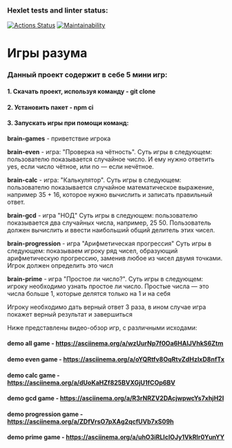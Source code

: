 ### Hexlet tests and linter status:
[![Actions Status](https://github.com/Happer56/frontend-project-44/actions/workflows/hexlet-check.yml/badge.svg)](https://github.com/Happer56/frontend-project-44/actions)
[![Maintainability](https://api.codeclimate.com/v1/badges/84e7e5cde54c6011121c/maintainability)](https://codeclimate.com/github/Happer56/frontend-project-44/maintainability)


# Игры разума

### Данный проект содержит в себе 5 мини игр:

#### 1. Скачать проект, используя команду - **git clone**
#### 2. Установить пакет - **npm ci**
#### 3. Запускать игры при помощи команд:
   
   **brain-games** - приветствие игрока

   **brain-even** - игра: "Проверка на чётность". 
                    Суть игры в следующем: пользователю показывается случайное число. И ему нужно ответить yes, если число чётное, или no — если нечётное.  

   **brain-calc** - игра: "Калькулятор".
        Суть игры в следующем: пользователю показывается случайное математическое выражение, например 35 + 16, которое нужно вычислить и записать правильный ответ.

   **brain-gcd** - игра "НОД"
        Суть игры в следующем: пользователю показывается два случайных числа, например, 25 50. Пользователь должен вычислить и ввести наибольший общий делитель этих чисел.

   **brain-progression** - игра "Арифметическая прогрессия"
        Суть игры в следующем: показываем игроку ряд чисел, образующий арифметическую прогрессию, заменив любое из чисел двумя точками. Игрок должен определить это числ

   **brain-prime** - игра "Простое ли число?".
        Суть игры в следующем: игроку необходимо узнать простое ли число. Простые числа — это числа больше 1, которые делятся только на 1 и на себя

Игроку необходимо дать верный ответ 3 раза, в ином случае игра покажет верный результат и завершиться

Ниже представлены видео-обзор игр, с различными исходами:

#### demo all game - https://asciinema.org/a/wzUurNp7f0Oa6HAlJVhkS6Ztm

#### demo even game - https://asciinema.org/a/oYQRtfv8OqRtvZdHzIxD8nfTx

#### demo calc game - https://asciinema.org/a/dUoKaHZf825BVXGjU1fCOp6BV

#### demo gcd game - https://asciinema.org/a/R3rNRZV2DAcjwpwcYs7xhjH2I

#### demo progression game - https://asciinema.org/a/ZDfVrsO7pXAg2qcfUVb7xS09h

#### demo prime game - https://asciinema.org/a/uhO3iRLlclOJy1VkRIr0YunYY
